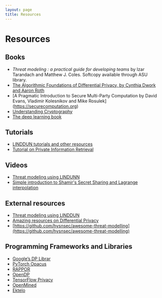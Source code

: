 ```yaml
---
layout: page
title: Resources
---
```


# Resources

## Books
- *Threat modeling : a practical guide for developing teams* by Izar Tarandach and Matthew J.  Coles. Softcopy available through ASU library.
- [The Algorithmic Foundations of Differential Privacy, by Cynthia Dwork and Aaron Roth](https://www.cis.upenn.edu/~aaroth/Papers/privacybook.pdf)
- [A Pragmatic Introduction to Secure Multi-Party Computation by David Evans, Vladimir Kolesnikov and Mike Rosulek] (https://securecomputation.org)
- [Understanding Cryptography](https://www.crypto-textbook.com/)
- [The deep learning book](https://www.deeplearningbook.org)


## Tutorials
- [LINDDUN tutorials and other resources](https://www.linddun.org/downloads)
- [Tutorial on Private Information Retrieval](https://dl.acm.org/doi/10.1145/3133956.3136069)

## Videos
- [Threat modeling using LINDUNN](https://www.youtube.com/watch?v=C9F8X1j9Zpg)
- [Simple introduction to Shamir's Secret Sharing and Lagrange interpolation](https://www.youtube.com/watch?v=kkMps3X_tEE)

## External resources
- [Threat modeling using LINDDUN](https://www.linddun.org)
- [Amazing resources on Differential Privacy](https://differentialprivacy.org/resources/)
- [https://github.com/hysnsec/awesome-threat-modelling](https://github.com/hysnsec/awesome-threat-modelling)

## Programming Frameworks and Libraries
- [Google’s DP Librar](https://github.com/google/differential-privacy)
- [PyTorch Opacus](https://opacus.ai/)
- [RAPPOR](https://github.com/google/rappor)
- [OpenDP](https://github.com/opendifferentialprivacy/)
- [TensorFlow Privacy](https://github.com/tensorflow/privacy)
- [OpenMined](https://github.com/OpenMined/OM-Welcome-Package)
- [Ektelo](https://ektelo.github.io/)
